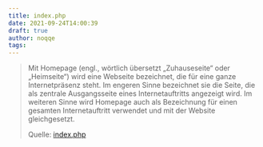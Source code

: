 ```yaml
---
title: index.php
date: 2021-09-24T14:00:39
draft: true
author: noqqe
tags: 
---
```




> Mit Homepage (engl., wörtlich übersetzt „Zuhauseseite“ oder „Heimseite“) wird
> eine Webseite bezeichnet, die für eine ganze Internetpräsenz steht. Im engeren
> Sinne bezeichnet sie die Seite, die als zentrale Ausgangsseite eines
> Internetauftritts angezeigt wird. Im weiteren Sinne wird Homepage auch als
> Bezeichnung für einen gesamten Internetauftritt verwendet und mit der Website
> gleichgesetzt.
>
> Quelle: [index.php](https://de.wikipedia.org/w/index.php?title=Nürnberger_Himmelsspektakel_von_1561)